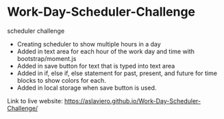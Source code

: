 # Work-Day-Scheduler-Challenge
scheduler challenge
- Creating scheduler to show multiple hours in a day
- Added in text area for each hour of the work day and time with bootstrap/moment.js
- Added in save button for text that is typed into text area
- Added in if, else if, else statement for past, present, and future for time blocks to show colors for each. 
- Added in local storage when save button is used. 

Link to live website: https://aslaviero.github.io/Work-Day-Scheduler-Challenge/



